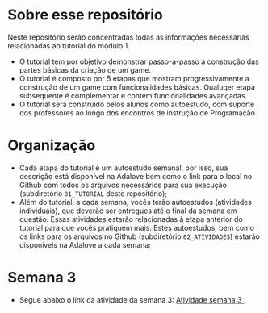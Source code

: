 # Sobre esse repositório
Neste repositório serão concentradas todas as informações necessárias relacionadas ao tutorial do módulo 1.

- O tutorial tem por objetivo demonstrar passo-a-passo a construção das partes básicas da criação de um game.
- O tutorial é composto por 5 etapas que mostram progressivamente a construção de um game com funcionalidades básicas. Qualuqer etapa subsequente é complementar e contém funcionalidades avançadas.
- O tutorial será construído pelos alunos como autoestudo, com suporte dos professores ao longo dos encontros de instrução de Programação.

# Organização

- Cada etapa do tutorial é um autoestudo semanal, por isso, sua descrição está disponível na Adalove bem como o link para o local no Github com todos os arquivos necessários para sua execução (subdiretório `01_TUTORIAL` deste repositório);
- Além do tutorial, a cada semana, vocês terão autoestudos (atividades individuais), que deverão ser entregues até o final da semana em questão. Essas atividades estarão relacionadas à etapa anterior do tutorial para que vocês pratiquem mais. Estes autoestudos, bem como os links para os arquivos no Github (subdiretório `02_ATIVIDADES`) estarão disponíveis na Adalove a cada semana;

# Semana 3
- Segue abaixo o link da atividade da semana 3: 
<a href="https://guinteli.itch.io/m1-s3" target="_blank" rel="noopener noreferrer"> Atividade semana 3 </a>, 
